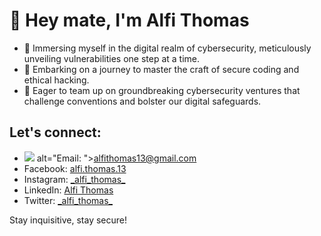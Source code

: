 <h1>👋 Hey mate, I'm Alfi Thomas</h1>
<ul>
  <li>🔐 Immersing myself in the digital realm of cybersecurity, meticulously unveiling vulnerabilities one step at a time.</li>
  <li>🌱 Embarking on a journey to master the craft of secure coding and ethical hacking.</li>
  <li>💼 Eager to team up on groundbreaking cybersecurity ventures that challenge conventions and bolster our digital safeguards.</li>
</ul>
<h2>Let's connect:</h2>
<ul>
   <li><img src="https://external-content.duckduckgo.com/iu/?u=http%3A%2F%2Fpngimg.com%2Fuploads%2Femail%2Femail_PNG11.png&f=1&nofb=1&ipt=833f30810bc99588fc689440d8f665639b864e7dee3fac82cb98ca17fadc493c&ipo=images" style="width=10px;"> alt="Email: "><a href="mailto:alfithomas13@gmail.com">alfithomas13@gmail.com</a></li>
   <li>Facebook: <a href="https://www.facebook.com/alfi.thomas.13">alfi.thomas.13</a></li>
   <li>Instagram: <a href="https://www.instagram.com/_alfi_thomas_">_alfi_thomas_</a></li>
   <li>LinkedIn: <a href="https://www.linkedin.com/in/alfi-thomas">Alfi Thomas</a></li>
   <li>Twitter: <a href="https://www.twitter.com/_alfi_thomas_">_alfi_thomas_</a></li>
 </ul>
 <p>Stay inquisitive, stay secure!</p>
